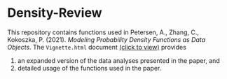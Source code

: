 # Density-Review

This repository contains functions used in Petersen, A., Zhang, C., Kokoszka, P. (2021). *Modeling Probability Density Functions as Data Objects*.  The `Vignette.html` document [(click to view)](https://czhang-pstat.github.io/Density-Review/Vignette.html) provides 

1. an expanded version of the data analyses presented in the paper, and
2. detailed usage of the functions used in the paper.
